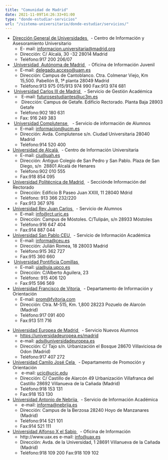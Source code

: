 ```yaml
---
title: "Comunidad de Madrid"
date: 2021-11-09T14:26:33+01:00
type: "donde-estudiar-servicios"
url: "/sistema-universitario/donde-estudiar/servicios/"
---
```

<ul>
<li><a href="http://www.madrid.org/universidades/"  target="_blank">Dirección General de Universidades <i class="icon fas fa-external-link-alt"></i></a><span>&nbsp;</span><img src="http://www.mecd.gob.es/docroot/fckeditor/images/smiley/mepsyd-ico/ico-internet.gif" alt="" /><span>&nbsp;</span>- Centro de Información y Asesoramiento Universitario
<ul>
<li>E-<span id="1243965751658S">&nbsp;</span>mail:<span>&nbsp;</span><a href="mailto:informacion.universitaria@madrid.org">informacion.universitaria@madrid.org</a>&nbsp;<img src="http://www.mecd.gob.es/docroot/fckeditor/images/smiley/mepsyd-ico/ico-mail.gif" alt="" />&nbsp;&nbsp;</li>
<li>Dirección: C/ Alcalá, 30 -32&nbsp;28014 Madrid</li>
<li>Teléfono:917 200 206/07</li>
</ul>
</li>
<li><a title="Enlace externo, se abre en ventana nueva" href="http://www.uam.es/" rel="external" target="_blank"><span id="1243965747917S">&nbsp;</span>Universidad<span>&nbsp;</span><span id="1243965751997E">&nbsp;</span>Autónoma de Madrid <i class="icon fas fa-external-link-alt"></i></a><span>&nbsp;</span><img src="http://www.mecd.gob.es/docroot/fckeditor/images/smiley/mepsyd-ico/ico-internet.gif" alt="" /><span>&nbsp;</span>- Oficina de Información Juvenil&nbsp;
<ul>
<li>E-mail:<span>&nbsp;</span><a href="mailto:delegado.acceso@uam.es">delegado.acceso@uam.es</a>&nbsp;<img src="http://www.mecd.gob.es/docroot/fckeditor/images/smiley/mepsyd-ico/ico-mail.gif" alt="" />&nbsp;</li>
<li>Dirección: Campus de Cantoblanco.&nbsp;Ctra. Colmenar Viejo, Km 15,500. Pabellón B, 1&ordf; planta&nbsp;28049 Madrid</li>
<li>Teléfono:913 975 015/913 974 990&nbsp;Fax:913 974 681</li>
</ul>
</li>
<li>&nbsp;<a title="Enlace externo, se abre en ventana nueva" href="http://www.uc3m.es/" rel="external" target="_blank">Universidad Carlos III de Madrid <i class="icon fas fa-external-link-alt"></i></a><span>&nbsp;</span><img src="http://www.mecd.gob.es/docroot/fckeditor/images/smiley/mepsyd-ico/ico-internet.gif" alt="" /><span>&nbsp;</span>- Servicio de Gestión Académica
<ul>
<li>&nbsp;E-mail:<span>&nbsp;</span><a href="mailto:futurosestudiantes@uc3m.es">futurosestudiantes@uc3m.es</a>&nbsp;<img src="http://www.mecd.gob.es/docroot/fckeditor/images/smiley/mepsyd-ico/ico-mail.gif" alt="" />&nbsp;&nbsp;</li>
<li>&nbsp;Dirección: Campus de Getafe.&nbsp;Edificio Rectorado. Planta Baja&nbsp;28903 Getafe</li>
<li>Teléfono:902 180 631</li>
<li>Fax: 916 249 383&nbsp;</li>
</ul>
</li>
<li>&nbsp;<a title="Enlace externo, se abre en ventana nueva" href="http://www.ucm.es/info/alumnos" rel="external" target="_blank">Universidad Complutense <i class="icon fas fa-external-link-alt"></i></a>&nbsp;<img src="http://www.mecd.gob.es/docroot/fckeditor/images/smiley/mepsyd-ico/ico-internet.gif" alt="" />&nbsp; - Servicio de información de Alumnos
<ul>
<li>E-mail:<span>&nbsp;</span><a href="mailto:informacion@ucm.es">informacion@ucm.es</a>&nbsp;<img src="http://www.mecd.gob.es/docroot/fckeditor/images/smiley/mepsyd-ico/ico-mail.gif" alt="" />&nbsp;</li>
<li>Dirección:&nbsp;Avda. Complutense s/n. Ciudad Universitaria&nbsp;28040 Madrid</li>
<li>Teléfono:914 520 400</li>
</ul>
</li>
<li><a title="Enlace externo, se abre en ventana nueva" href="http://www.uah.es/" rel="external" target="_blank">Universidad de Alcalá <i class="icon fas fa-external-link-alt"></i></a><span>&nbsp;</span><img src="http://www.mecd.gob.es/docroot/fckeditor/images/smiley/mepsyd-ico/ico-internet.gif" alt="" /><span>&nbsp;</span>- Centro de Información Universitaria&nbsp;
<ul>
<li>E-mail:<span>&nbsp;</span><a href="mailto:ciu@uah.es">ciu@uah.es</a>&nbsp;<img src="http://www.mecd.gob.es/docroot/fckeditor/images/smiley/mepsyd-ico/ico-mail.gif" alt="" />&nbsp;&nbsp;</li>
<li>Dirección: Antiguo Colegio de San Pedro y San Pablo. Plaza de San Diego, s/n&nbsp;&nbsp;28801 Alcalá de Henares</li>
<li>Teléfono:902 010 555</li>
<li>Fax:918 854 095</li>
</ul>
</li>
<li><a title="Enlace externo, se abre en ventana nueva" href="http://www.upm.es/" rel="external" target="_blank">Universidad Politécnica de Madrid <i class="icon fas fa-external-link-alt"></i></a><span>&nbsp;</span><img src="http://www.mecd.gob.es/docroot/fckeditor/images/smiley/mepsyd-ico/ico-internet.gif" alt="" /><span>&nbsp;</span>- Secciónde Información del Rectorado
<ul>
<li>Dirección: Edificio B Paseo Juan XXIII, 11&nbsp;28040 Mdrid</li>
<li>Teléfono: 913 366 232/220</li>
<li>Fax:913 367 976&nbsp;</li>
</ul>
</li>
<li><a title="Enlace externo, se abre en ventana nueva" href="http://www.urjc.es/" rel="external" target="_blank">Universidad Rey Juan Carlos <i class="icon fas fa-external-link-alt"></i></a><span>&nbsp;</span><img src="http://www.mecd.gob.es/docroot/fckeditor/images/smiley/mepsyd-ico/ico-internet.gif" alt="" /><span>&nbsp;</span>- Servicio de Alumnos
<ul>
<li>E-mail:<span>&nbsp;</span><a href="mailto:info@rct.urjc.es">info@rct.urjc.es</a><span>&nbsp;</span><img src="http://www.mecd.gob.es/docroot/fckeditor/images/smiley/mepsyd-ico/ico-mail.gif" alt="" /></li>
<li>Dirección: Campus de Móstoles. C/Tulipán, s/n&nbsp;28933 Móstoles</li>
<li>Teléfono:916 647 404</li>
<li>Fax:914 887 044&nbsp;</li>
</ul>
</li>
<li><a title="Enlace externo, se abre en ventana nueva" href="http://www.uspceu.com/" rel="external" target="_blank">Universidad San Pablo CEU <i class="icon fas fa-external-link-alt"></i></a><span>&nbsp;</span><img src="http://www.mecd.gob.es/docroot/fckeditor/images/smiley/mepsyd-ico/ico-internet.gif" alt="" /><span>&nbsp;</span>- Servicio de Información Académica&nbsp;&nbsp;
<ul>
<li>E-mail:<span>&nbsp;</span><a href="mailto:informa@ceu.es">informa@ceu.es</a>&nbsp;<img src="http://www.mecd.gob.es/docroot/fckeditor/images/smiley/mepsyd-ico/ico-mail.gif" alt="" />&nbsp;</li>
<li>Dirección: Julián Romea, 18&nbsp;28003 Madrid</li>
<li>Teléfono:915 362 727</li>
<li>Fax:915 360 660</li>
</ul>
</li>
<li>&nbsp;<a title="Enlace externo, se abre en ventana nueva" href="http://www.upco.es/" rel="external" target="_blank">Universidad Pontificia Comillas <i class="icon fas fa-external-link-alt"></i></a><span>&nbsp;</span><img src="http://www.mecd.gob.es/docroot/fckeditor/images/smiley/mepsyd-ico/ico-internet.gif" alt="" />
<ul>
<li>E-mail:<span>&nbsp;</span><a href="mailto:uia@uia.upco.es">uia@uia.upco.es</a>&nbsp;<img src="http://www.mecd.gob.es/docroot/fckeditor/images/smiley/mepsyd-ico/ico-mail.gif" alt="" />&nbsp;</li>
<li>Dirección: C/Alberto Aguilera, 23</li>
<li>Teléfono: 915 406 120</li>
<li>Fax:915 596 569</li>
</ul>
</li>
<li><a title="Enlace externo, se abre en ventana nueva" href="http://www.ufv.es/inicio" rel="external" target="_blank">Universidad Francisco de Vitoria <i class="icon fas fa-external-link-alt"></i></a><span>&nbsp;</span><img src="http://www.mecd.gob.es/docroot/fckeditor/images/smiley/mepsyd-ico/ico-internet.gif" alt="" /><span>&nbsp;</span>- Departamento de Información y Orientación&nbsp;
<ul>
<li>E-mail:<span>&nbsp;</span><a href="mailto:prom@fvitoria.com">prom@fvitoria.com</a>&nbsp;<img src="http://www.mecd.gob.es/docroot/fckeditor/images/smiley/mepsyd-ico/ico-mail.gif" alt="" />&nbsp;</li>
<li>Dirección: Ctra. M-515, Km. 1,800&nbsp;28223 Pozuelo de Alarcón (Madrid)</li>
<li>Teléfono:917 091 400</li>
<li>Fax:913 511 716&nbsp;</li>
</ul>
</li>
</ul>
<ul>
<li><a title="Ir a 'Universidad Europea de Madrid', en ventana nueva" href="https://universidadeuropea.es/madrid" target="_blank" rel="noopener">Universidad Europea de Madrid <i class="icon fas fa-external-link-alt"></i></a><span>&nbsp;</span><img src="http://www.mecd.gob.es/docroot/fckeditor/images/smiley/mepsyd-ico/ico-internet.gif" alt="" /><span>&nbsp;</span>- Servicio Nuevos Alumnos&nbsp;
<ul>
<li><a title="Ir a 'Universidad Europea de Madrid', en ventana nueva" href="https://universidadeuropea.es/madrid" target="_blank" rel="noopener">https://universidadeuropea.es/madrid <i class="icon fas fa-external-link-alt"></i></a></li>
<li>e-mail:<span>&nbsp;</span><a href="mailto:ads@universidadeuropea.es">ads@universidadeuropea.es</a>&nbsp;<img src="http://www.mecd.gob.es/docroot/fckeditor/images/smiley/mepsyd-ico/ico-mail.gif" alt="" />&nbsp;</li>
<li>Dirección: C/ Tajo s/n. Urbanización el Bosque&nbsp;28670 Villaviciosa de Odon (Madrid)</li>
<li>Teléfono:917 407 272</li>
</ul>
</li>
<li><a title="Enlace externo, se abre en ventana nueva" href="http://www.ucjc.edu/" rel="external" target="_blank">Universidad Camilo José Cela <i class="icon fas fa-external-link-alt"></i></a><span>&nbsp;</span><img src="http://www.mecd.gob.es/docroot/fckeditor/images/smiley/mepsyd-ico/ico-internet.gif" alt="" /><span>&nbsp;</span>- Departamento de Promoción y Orientación&nbsp;
<ul>
<li>&nbsp;e-mail:<span>&nbsp;</span><a href="mailto:ucjc@ucjc.edu">ucjc@ucjc.edu</a>&nbsp;<img src="http://www.mecd.gob.es/docroot/fckeditor/images/smiley/mepsyd-ico/ico-mail.gif" alt="" />&nbsp;</li>
<li>Dirección: C/ Castillo de Alarcón 49 Urbanización Villafranca del Castillo&nbsp;28692 Villanueva de la Cañada (Madrid)</li>
<li>Teléfono:918 153 131</li>
<li>Fax:918 153 130</li>
</ul>
</li>
<li><a title="Enlace externo, se abre en ventana nueva" href="http://www.nebrija.com/" rel="external" target="_blank">Universidad Antonio de Nebrija <i class="icon fas fa-external-link-alt"></i></a><span>&nbsp;</span><img src="http://www.mecd.gob.es/docroot/fckeditor/images/smiley/mepsyd-ico/ico-internet.gif" alt="" /><span>&nbsp;</span>- Servicio de Información Académica&nbsp;
<ul>
<li>&nbsp;e-mail:<span>&nbsp;</span><a href="mailto:informa@nebrija.es">informa@nebrija.es</a>&nbsp;<img src="http://www.mecd.gob.es/docroot/fckeditor/images/smiley/mepsyd-ico/ico-mail.gif" alt="" />&nbsp;</li>
<li>Dirección: Campus de la Berzosa&nbsp;28240 Hoyo de Manzanares (Madrid)</li>
<li>Teléfono:914 521 101</li>
<li>Fax:914 521 111&nbsp;</li>
</ul>
</li>
<li><a title="Enlace externo, se abre en ventana nueva" href="http://www.uax.es/" rel="external" target="_blank">Universidad Alfonso X el Sabio <i class="icon fas fa-external-link-alt"></i></a><span>&nbsp;</span><img src="http://www.mecd.gob.es/docroot/fckeditor/images/smiley/mepsyd-ico/ico-internet.gif" alt="" /><span>&nbsp;</span>- Oficina de Información&nbsp;
<ul>
<li>http://www.uax.es e-mail:<span>&nbsp;</span><a href="mailto:info@uax.es">info@uax.es</a>&nbsp;<img src="http://www.mecd.gob.es/docroot/fckeditor/images/smiley/mepsyd-ico/ico-mail.gif" alt="" />&nbsp;</li>
<li>Dirección: Avda. de la Universidad, 1&nbsp;28691 Villanueva de la Cañada (Madrid)</li>
<li>Teléfono:918 109 200 Fax:918 109 102</li>
</ul>
</li>
</ul>